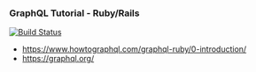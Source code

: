### GraphQL Tutorial - Ruby/Rails

[![Build Status](https://cloud.drone.io/api/badges/davisvansant/graphql-tutorial/status.svg)](https://cloud.drone.io/davisvansant/graphql-tutorial)

- https://www.howtographql.com/graphql-ruby/0-introduction/
- https://graphql.org/
